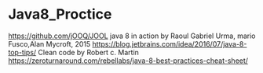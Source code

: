 # Java8_Proctice

https://github.com/jOOQ/JOOL
 java 8 in action by Raoul Gabriel Urma, mario Fusco,Alan Mycroft, 2015 
 https://blog.jetbrains.com/idea/2016/07/java-8-top-tips/
 Clean code by Robert c. Martin
 https://zeroturnaround.com/rebellabs/java-8-best-practices-cheat-sheet/
